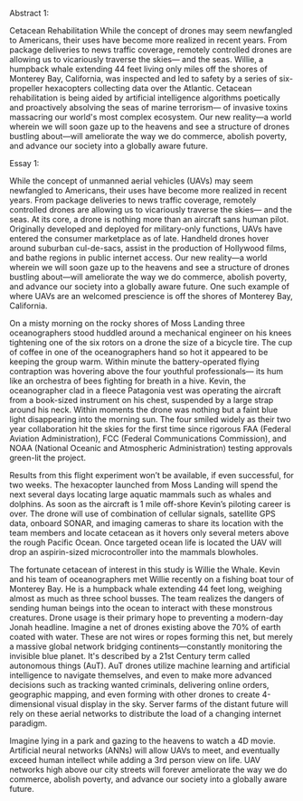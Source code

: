 Abstract 1: 

Cetacean Rehabilitation
While the concept of drones may seem newfangled to Americans, their uses have become more realized in recent years. From package deliveries to news traffic coverage, remotely controlled drones are allowing us to vicariously traverse the skies— and the seas. Willie, a humpback whale extending 44 feet living only miles off the shores of Monterey Bay, California, was inspected and led to safety by a series of six-propeller hexacopters collecting data over the Atlantic. Cetacean rehabilitation is being aided by artificial intelligence algorithms poetically and proactively absolving the seas of marine terrorism— of invasive toxins massacring our world's most complex ecosystem. Our new reality—a world wherein we will soon gaze up to the heavens and see a structure of drones bustling about—will ameliorate the way we do commerce, abolish poverty, and advance our society into a globally aware future.


Essay 1: 

While the concept of unmanned aerial vehicles (UAVs) may seem newfangled to Americans, their uses have become more realized in recent years. From package deliveries to news traffic coverage, remotely controlled drones are allowing us to vicariously traverse the skies— and the seas. At its core, a drone is nothing more than an aircraft sans human pilot. Originally developed and deployed for military-only functions, UAVs have entered the consumer marketplace as of late. Handheld drones hover around suburban cul-de-sacs, assist in the production of Hollywood films, and bathe regions in public internet access. Our new reality—a world wherein we will soon gaze up to the heavens and see a structure of drones bustling about—will ameliorate the way we do commerce, abolish poverty, and advance our society into a globally aware future. One such example of where UAVs are an welcomed prescience is off the shores of Monterey Bay, California.  

On a misty morning on the rocky shores of Moss Landing three oceanographers stood huddled around a mechanical engineer on his knees tightening one of the six rotors on a drone the size of a bicycle tire. The cup of coffee in one of the oceanographers hand so hot it appeared to be keeping the group warm. Within minute the battery-operated flying contraption was hovering above the four youthful professionals— its hum like an orchestra of bees fighting for breath in a hive. Kevin, the oceanographer clad in a fleece Patagonia vest was operating the aircraft from a book-sized instrument on his chest, suspended by a large strap around his neck. Within moments the drone was nothing but a faint blue light disappearing into the morning sun. The four smiled widely as their two year collaboration hit the skies for the first time since rigorous FAA (Federal Aviation Administration), FCC (Federal Communications Commission), and NOAA (National Oceanic and Atmospheric Administration) testing approvals green-lit the project. 

Results from this flight experiment won’t be available, if even successful, for two weeks. The hexacopter launched from Moss Landing will spend the next several days locating large aquatic mammals such as whales and dolphins. As soon as the aircraft is 1 mile off-shore Kevin’s piloting career is over. The drone will use of combination of cellular signals, satellite GPS data, onboard SONAR, and imaging cameras to share its location with the team members and locate cetacean as it hovers only several meters above the rough Pacific Ocean. Once targeted ocean life is located the UAV will drop an aspirin-sized microcontroller into the mammals blowholes. 

The fortunate cetacean of interest in this study is Willie the Whale. Kevin and his team of oceanographers met Willie recently on a fishing boat tour of Monterey Bay. He is a humpback whale extending 44 feet long, weighing almost as much as three school busses. The team realizes the dangers of sending human beings into the ocean to interact with these monstrous creatures. Drone usage is their primary hope to preventing a modern-day Jonah headline. Imagine a net of drones existing above the 70% of earth coated with water. These are not wires or ropes forming this net, but merely a massive global network bridging continents—constantly monitoring the invisible blue planet. It's described by a 21st Century term called autonomous things (AuT). AuT drones utilize machine learning and artificial intelligence to navigate themselves, and even to make more advanced decisions such as tracking wanted criminals, delivering online orders, geographic mapping, and even forming with other drones to create 4-dimensional visual display in the sky. Server farms of the distant future will rely on these aerial networks to distribute the load of a changing internet paradigm. 

Imagine lying in a park and gazing to the heavens to watch a 4D movie. Artificial neural networks (ANNs) will allow UAVs to meet, and eventually exceed human intellect while adding a 3rd person view on life. UAV networks high above our city streets will forever ameliorate the way we do commerce, abolish poverty, and advance our society into a globally aware future. 
